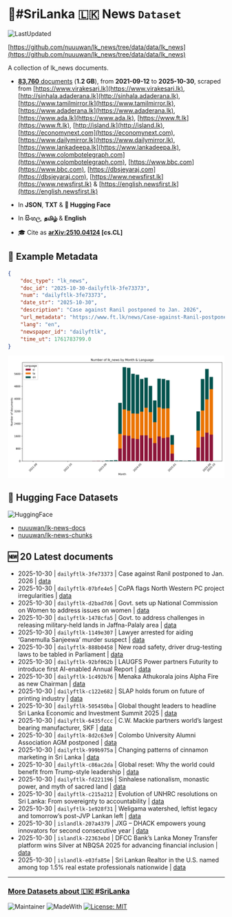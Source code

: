 # 📄#SriLanka 🇱🇰 News `Dataset`

![LastUpdated](https://img.shields.io/badge/last_updated-2025--10--30_06:02:59-green)

[https://github.com/nuuuwan/lk_news/tree/data/data/lk_news](https://github.com/nuuuwan/lk_news/tree/data/data/lk_news)

A collection of lk_news documents.

- [**83,760** documents](https://github.com/nuuuwan/lk_news/tree/data/data/lk_news) (**1.2 GB**), from **2021-09-12** to **2025-10-30**, scraped from [https://www.virakesari.lk](https://www.virakesari.lk), [http://sinhala.adaderana.lk](http://sinhala.adaderana.lk), [https://www.tamilmirror.lk](https://www.tamilmirror.lk), [https://www.adaderana.lk](https://www.adaderana.lk), [https://www.ada.lk](https://www.ada.lk), [https://www.ft.lk](https://www.ft.lk), [http://island.lk](http://island.lk), [https://economynext.com](https://economynext.com), [https://www.dailymirror.lk](https://www.dailymirror.lk), [https://www.lankadeepa.lk](https://www.lankadeepa.lk), [https://www.colombotelegraph.com](https://www.colombotelegraph.com), [https://www.bbc.com](https://www.bbc.com), [https://dbsjeyaraj.com](https://dbsjeyaraj.com), [https://www.newsfirst.lk](https://www.newsfirst.lk) & [https://english.newsfirst.lk](https://english.newsfirst.lk)

- In **JSON**, **TXT** & **🤗 Hugging Face**

- In **සිංහල**, **தமிழ்** & **English**

- 🎓 Cite as **[arXiv:2510.04124](https://arxiv.org/abs/2510.04124) [cs.CL]**

## 📝 Example Metadata

```json
{
    "doc_type": "lk_news",
    "doc_id": "2025-10-30-dailyftlk-3fe73373",
    "num": "dailyftlk-3fe73373",
    "date_str": "2025-10-30",
    "description": "Case against Ranil postponed to Jan. 2026",
    "url_metadata": "https://www.ft.lk/news/Case-against-Ranil-postponed-to-Jan-2026/56-783671",
    "lang": "en",
    "newspaper_id": "dailyftlk",
    "time_ut": 1761783799.0
}
```

![Chart](https://raw.githubusercontent.com/nuuuwan/lk_news/refs/heads/data/data/lk_news/docs_by_month_and_lang.png)

## 🤗 Hugging Face Datasets

![HuggingFace](https://img.shields.io/badge/-HuggingFace-FDEE21?style=for-the-badge&logo=HuggingFace)

- [nuuuwan/lk-news-docs](https://huggingface.co/datasets/nuuuwan/lk-news-docs)
- [nuuuwan/lk-news-chunks](https://huggingface.co/datasets/nuuuwan/lk-news-chunks)

## 🆕 20 Latest documents

- 2025-10-30 | `dailyftlk-3fe73373` | Case against Ranil postponed to Jan. 2026 | [data](https://github.com/nuuuwan/lk_news/tree/data/data/lk_news/2020s/2025/2025-10-30-dailyftlk-3fe73373)
- 2025-10-30 | `dailyftlk-07bfe4e5` | CoPA flags North Western PC project irregularities | [data](https://github.com/nuuuwan/lk_news/tree/data/data/lk_news/2020s/2025/2025-10-30-dailyftlk-07bfe4e5)
- 2025-10-30 | `dailyftlk-d2bad7d6` | Govt. sets up National Commission on Women to address issues on women | [data](https://github.com/nuuuwan/lk_news/tree/data/data/lk_news/2020s/2025/2025-10-30-dailyftlk-d2bad7d6)
- 2025-10-30 | `dailyftlk-1478cfa5` | Govt. to address challenges in releasing military-held lands in Jaffna-Palaly area | [data](https://github.com/nuuuwan/lk_news/tree/data/data/lk_news/2020s/2025/2025-10-30-dailyftlk-1478cfa5)
- 2025-10-30 | `dailyftlk-1149e307` | Lawyer arrested for aiding ‘Ganemulla Sanjeewa’ murder suspect | [data](https://github.com/nuuuwan/lk_news/tree/data/data/lk_news/2020s/2025/2025-10-30-dailyftlk-1149e307)
- 2025-10-30 | `dailyftlk-888b0458` | New road safety, driver drug-testing laws to be tabled in Parliament | [data](https://github.com/nuuuwan/lk_news/tree/data/data/lk_news/2020s/2025/2025-10-30-dailyftlk-888b0458)
- 2025-10-30 | `dailyftlk-92bf062b` | LAUGFS Power partners Futurity to introduce first AI-enabled Annual Report | [data](https://github.com/nuuuwan/lk_news/tree/data/data/lk_news/2020s/2025/2025-10-30-dailyftlk-92bf062b)
- 2025-10-30 | `dailyftlk-1c492b76` | Menaka Athukorala joins Alpha Fire as new Chairman | [data](https://github.com/nuuuwan/lk_news/tree/data/data/lk_news/2020s/2025/2025-10-30-dailyftlk-1c492b76)
- 2025-10-30 | `dailyftlk-c122e682` | SLAP holds forum on future of printing industry | [data](https://github.com/nuuuwan/lk_news/tree/data/data/lk_news/2020s/2025/2025-10-30-dailyftlk-c122e682)
- 2025-10-30 | `dailyftlk-505450ba` | Global thought leaders to headline Sri Lanka Economic and Investment Summit 2025 | [data](https://github.com/nuuuwan/lk_news/tree/data/data/lk_news/2020s/2025/2025-10-30-dailyftlk-505450ba)
- 2025-10-30 | `dailyftlk-6435fccc` | C.W. Mackie partners world’s largest bearing manufacturer, SKF | [data](https://github.com/nuuuwan/lk_news/tree/data/data/lk_news/2020s/2025/2025-10-30-dailyftlk-6435fccc)
- 2025-10-30 | `dailyftlk-8d2c63e9` | Colombo University Alumni Association AGM postponed | [data](https://github.com/nuuuwan/lk_news/tree/data/data/lk_news/2020s/2025/2025-10-30-dailyftlk-8d2c63e9)
- 2025-10-30 | `dailyftlk-999b975a` | Changing patterns of cinnamon marketing in Sri Lanka | [data](https://github.com/nuuuwan/lk_news/tree/data/data/lk_news/2020s/2025/2025-10-30-dailyftlk-999b975a)
- 2025-10-30 | `dailyftlk-c86ac2da` | Global reset: Why the world could benefit from Trump-style leadership | [data](https://github.com/nuuuwan/lk_news/tree/data/data/lk_news/2020s/2025/2025-10-30-dailyftlk-c86ac2da)
- 2025-10-30 | `dailyftlk-fd221196` | Sinhalese nationalism, monastic power, and myth of sacred land | [data](https://github.com/nuuuwan/lk_news/tree/data/data/lk_news/2020s/2025/2025-10-30-dailyftlk-fd221196)
- 2025-10-30 | `dailyftlk-c215a212` | Evolution of UNHRC resolutions on Sri Lanka: From sovereignty to accountability | [data](https://github.com/nuuuwan/lk_news/tree/data/data/lk_news/2020s/2025/2025-10-30-dailyftlk-c215a212)
- 2025-10-30 | `dailyftlk-1e928f31` | Weligama watershed, leftist legacy and tomorrow’s post-JVP Lankan left | [data](https://github.com/nuuuwan/lk_news/tree/data/data/lk_news/2020s/2025/2025-10-30-dailyftlk-1e928f31)
- 2025-10-30 | `islandlk-207a4379` | JXG – DHACK empowers young innovators for second consecutive year | [data](https://github.com/nuuuwan/lk_news/tree/data/data/lk_news/2020s/2025/2025-10-30-islandlk-207a4379)
- 2025-10-30 | `islandlk-22363ebd` | DFCC Bank’s Lanka Money Transfer platform wins Silver at NBQSA 2025 for advancing financial inclusion | [data](https://github.com/nuuuwan/lk_news/tree/data/data/lk_news/2020s/2025/2025-10-30-islandlk-22363ebd)
- 2025-10-30 | `islandlk-e03fa85e` | Sri Lankan Realtor in the U.S. named among top 1.5% real estate professionals nationwide | [data](https://github.com/nuuuwan/lk_news/tree/data/data/lk_news/2020s/2025/2025-10-30-islandlk-e03fa85e)

---

### [More Datasets about 🇱🇰 #SriLanka](https://github.com/nuuuwan/lk_datasets)

![Maintainer](https://img.shields.io/badge/maintainer-nuuuwan-red)
![MadeWith](https://img.shields.io/badge/made_with-python-blue)
[![License: MIT](https://img.shields.io/badge/License-MIT-yellow.svg)](https://opensource.org/licenses/MIT)
